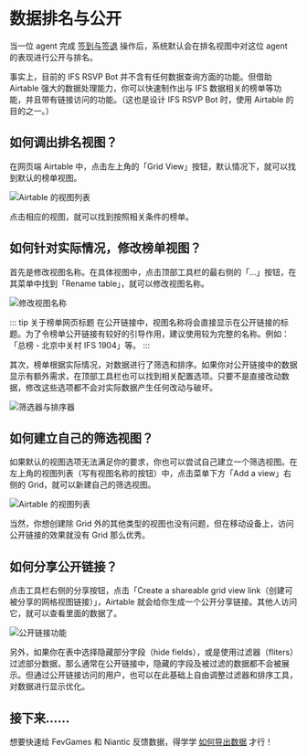 # 数据排名与公开
当一位 agent 完成 [签到与签退](/zh-cn/CheckinAndCheckout) 操作后，系统默认会在排名视图中对这位 agent 的表现进行公开与排名。

事实上，目前的 IFS RSVP Bot 并不含有任何数据查询方面的功能。但借助 Airtable 强大的数据处理能力，你可以快速制作出与 IFS 数据相关的榜单等功能，并且带有链接访问的功能。（这也是设计 IFS RSVP Bot  时，使用 Airtable 的目的之一。）

## 如何调出排名视图？
在网页端 Airtable 中，点击左上角的「Grid View」按钮，默认情况下，就可以找到默认的榜单视图。

![Airtable 的视图列表](https://i.imgur.com/MMHa1bp.png)

点击相应的视图，就可以找到按照相关条件的榜单。

## 如何针对实际情况，修改榜单视图？
首先是修改视图名称。在具体视图中，点击顶部工具栏的最右侧的「...」按钮，在其菜单中找到「Rename table」，就可以修改视图名称。

![修改视图名称](https://i.imgur.com/OoGR3D3.png)

::: tip 关于榜单网页标题
在公开链接中，视图名称将会直接显示在公开链接的标题。为了令榜单公开链接有较好的引导作用，建议使用较为完整的名称。例如：「总榜 - 北京中关村 IFS 1904」等。
:::

其次，榜单根据实际情况，对数据进行了筛选和排序。如果你对公开链接中的数据显示有额外需求，在顶部工具栏也可以找到相关配置选项。只要不是直接改动数据，修改这些选项都不会对实际数据产生任何改动与破坏。

![筛选器与排序器](https://i.imgur.com/vmEJmwH.png)

## 如何建立自己的筛选视图？
如果默认的视图选项无法满足你的要求，你也可以尝试自己建立一个筛选视图。在左上角的视图列表（写有视图名称的按钮）中，点击菜单下方「Add a view」右侧的 Grid，就可以新建自己的筛选视图。

![Airtable 的视图列表](https://i.imgur.com/MMHa1bp.png)

当然，你想创建除 Grid 外的其他类型的视图也没有问题，但在移动设备上，访问公开链接的效果就没有 Grid 那么优秀。

## 如何分享公开链接？
点击工具栏右侧的分享按钮，点击「Create a shareable grid view link（创建可被分享的网格视图链接）」，Airtable 就会给你生成一个公开分享链接。其他人访问它，就可以查看里面的数据了。

![公开链接功能](https://i.imgur.com/CTW6out.png)

另外，如果你在表中选择隐藏部分字段（hide fields），或是使用过滤器（fliters）过滤部分数据，那么通常在公开链接中，隐藏的字段及被过滤的数据都不会被展示。但通过公开链接访问的用户，也可以在此基础上自由调整过滤器和排序工具，对数据进行显示优化。

## 接下来……
想要快速给 FevGames 和 Niantic 反馈数据，得学学 [如何导出数据](/zh-cn/ExportData) 才行！